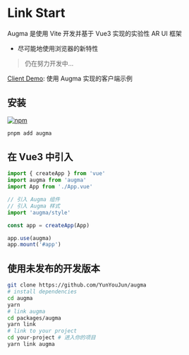 # Link Start

Augma 是使用 Vite 开发并基于 Vue3 实现的实验性 AR UI 框架

- 尽可能地使用浏览器的新特性

> 仍在努力开发中...

[Client Demo](https://augma.elpsy.cn): 使用 Augma 实现的客户端示例

## 安装

[![npm](https://img.shields.io/npm/v/augma)](https://www.npmjs.com/package/augma)

```bash
pnpm add augma
```

## 在 Vue3 中引入

```js
import { createApp } from 'vue'
import augma from 'augma'
import App from './App.vue'

// 引入 Augma 组件
// 引入 Augma 样式
import 'augma/style'

const app = createApp(App)

app.use(augma)
app.mount('#app')
```

## 使用未发布的开发版本

```bash
git clone https://github.com/YunYouJun/augma
# install dependencies
cd augma
yarn
# link augma
cd packages/augma
yarn link
# link to your project
cd your-project # 进入你的项目
yarn link augma
```
